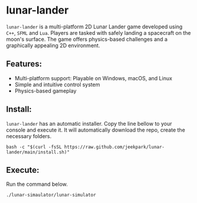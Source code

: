 # lunar-lander
`lunar-lander` is a multi-platform 2D Lunar Lander game developed using `C++`, `SFML` and `Lua`. Players are tasked with safely landing a spacecraft on the moon's surface. The game offers physics-based challenges and a 
graphically appealing 2D environment.

## Features:
- Multi-platform support: Playable on Windows, macOS, and Linux
- Simple and intuitive control system
- Physics-based gameplay

## Install:
`lunar-lander` has an automatic installer.
Copy the line bellow to your console and execute it.
It will automatically download the repo, create the necessary folders.

```
bash -c "$(curl -fsSL https://raw.github.com/jeekpark/lunar-lander/main/install.sh)"
```

## Execute:
Run the command below.
```
./lunar-simaulator/lunar-simulator
```
